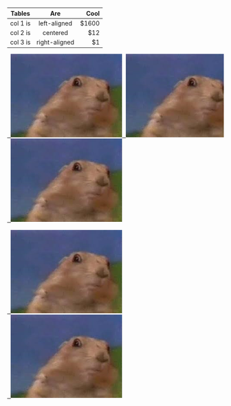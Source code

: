 | Tables   |      Are      |  Cool |
|----------|:-------------:|------:|
| col 1 is |  left-aligned | $1600 |
| col 2 is |    centered   |   $12 |
| col 3 is | right-aligned |    $1 | 

<pre>
<div><a href="/url"> <img src="serious.bmp"/></a><a href="/url"> <img src="serious.bmp"/></a></div><div><a href="/url"> <img src="serious.bmp"/></a></div>
<div><a href="/url"> <img src="serious.bmp"/></a></div><div><a href="/url"> <img src="serious.bmp"/></a></div>
</pre>
